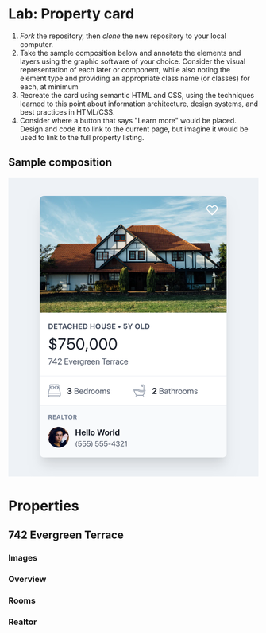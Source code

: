 # Lab: Property card

1. *Fork* the repository, then *clone* the new repository to your local computer.
2. Take the sample composition below and annotate the elements and layers using the graphic software of your choice. Consider the visual representation of each later or component, while also noting the element type and providing an appropriate class name (or classes) for each, at minimum
3. Recreate the card using semantic HTML and CSS, using the techniques learned to this point about information architecture, design systems, and best practices in HTML/CSS.
4. Consider where a button that says "Learn more" would be placed. Design and code it to link to the current page, but imagine it would be used to link to the full property listing.

## Sample composition
![Sample image](./sample.png)




# Properties
## 742 Evergreen Terrace
### Images
### Overview
### Rooms
### Realtor

